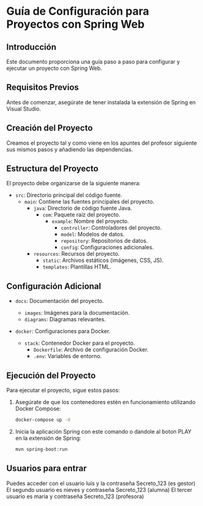 # Guía de Configuración para Proyectos con Spring Web

## Introducción

Este documento proporciona una guía paso a paso para configurar y ejecutar un proyecto con Spring Web.

## Requisitos Previos

Antes de comenzar, asegúrate de tener instalada la extensión de Spring en Visual Studio.

## Creación del Proyecto

Creamos el proyecto tal y como viene en los apuntes del profesor siguiente sus mismos pasos y añadiendo las dependencias.

## Estructura del Proyecto

El proyecto debe organizarse de la siguiente manera:

- `src`: Directorio principal del código fuente.
    - `main`: Contiene las fuentes principales del proyecto.
        - `java`: Directorio de código fuente Java.
            - `com`: Paquete raíz del proyecto.
                - `example`: Nombre del proyecto.
                    - `controller`: Controladores del proyecto.
                    - `model`: Modelos de datos.
                    - `repository`: Repositorios de datos.
                    - `config`: Configuraciones adicionales.
        - `resources`: Recursos del proyecto.
            - `static`: Archivos estáticos (imágenes, CSS, JS).
            - `templates`: Plantillas HTML.

## Configuración Adicional

- `docs`: Documentación del proyecto.
    - `images`: Imágenes para la documentación.
    - `diagrams`: Diagramas relevantes.

- `docker`: Configuraciones para Docker.
    - `stack`: Contenedor Docker para el proyecto.
        - `Dockerfile`: Archivo de configuración Docker.
        - `.env`: Variables de entorno.

## Ejecución del Proyecto

Para ejecutar el proyecto, sigue estos pasos:

1. Asegúrate de que los contenedores estén en funcionamiento utilizando Docker Compose:

    ```bash
    docker-compose up -d
    ```

2. Inicia la aplicación Spring con este comando o dandole al boton PLAY en la extensión de Spring:

    ```bash
    mvn spring-boot:run
    ```

## Usuarios para entrar
Puedes acceder con el usuario luis y la contraseña Secreto_123 (es gestor)
El segundo usuario es nieves y contraseña Secreto_123 (alumna)
El tercer usuario es maria y contraseña Secreto_123 (profesora)





